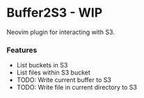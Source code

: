 # Buffer2S3 - WIP
Neovim plugin for interacting with S3.

### Features

* List buckets in S3
* List files within S3 bucket
* TODO: Write current buffer to S3
* TODO: Write file in current directory to S3
